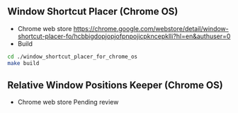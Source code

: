 ## Window Shortcut Placer (Chrome OS)
- Chrome web store https://chrome.google.com/webstore/detail/window-shortcut-placer-fo/hcbbigdopjopjofpnpojicpkncepklli?hl=en&authuser=0
- Build
```bash
cd ./window_shortcut_placer_for_chrome_os
make build
```

## Relative Window Positions Keeper (Chrome OS)
- Chrome web store Pending review
